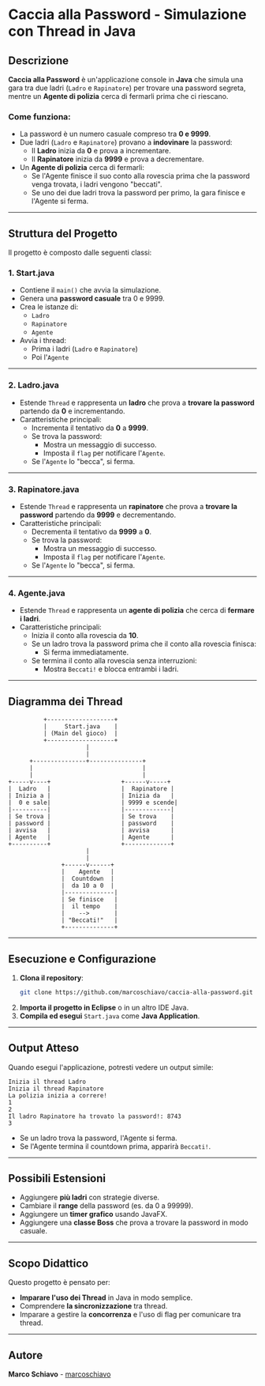 # Caccia alla Password - Simulazione con Thread in Java

## Descrizione
**Caccia alla Password** è un'applicazione console in **Java** che simula una gara tra due ladri (`Ladro` e `Rapinatore`) per trovare una password segreta, mentre un **Agente di polizia** cerca di fermarli prima che ci riescano.

### Come funziona:
- La password è un numero casuale compreso tra **0 e 9999**.
- Due ladri (`Ladro` e `Rapinatore`) provano a **indovinare** la password:
  - Il **Ladro** inizia da **0** e prova a incrementare.
  - Il **Rapinatore** inizia da **9999** e prova a decrementare.
- Un **Agente di polizia** cerca di fermarli:
  - Se l'Agente finisce il suo conto alla rovescia prima che la password venga trovata, i ladri vengono "beccati".
  - Se uno dei due ladri trova la password per primo, la gara finisce e l'Agente si ferma.

---

## Struttura del Progetto
Il progetto è composto dalle seguenti classi:

### **1. Start.java**
- Contiene il `main()` che avvia la simulazione.
- Genera una **password casuale** tra 0 e 9999.
- Crea le istanze di:
  - `Ladro`
  - `Rapinatore`
  - `Agente`
- Avvia i thread:
  - Prima i ladri (`Ladro` e `Rapinatore`)
  - Poi l'`Agente`

---

### **2. Ladro.java**
- Estende `Thread` e rappresenta un **ladro** che prova a **trovare la password** partendo da **0** e incrementando.
- Caratteristiche principali:
  - Incrementa il tentativo da **0** a **9999**.
  - Se trova la password:
    - Mostra un messaggio di successo.
    - Imposta il `flag` per notificare l'`Agente`.
  - Se l'`Agente` lo "becca", si ferma.

---

### **3. Rapinatore.java**
- Estende `Thread` e rappresenta un **rapinatore** che prova a **trovare la password** partendo da **9999** e decrementando.
- Caratteristiche principali:
  - Decrementa il tentativo da **9999** a **0**.
  - Se trova la password:
    - Mostra un messaggio di successo.
    - Imposta il `flag` per notificare l'`Agente`.
  - Se l'`Agente` lo "becca", si ferma.

---

### **4. Agente.java**
- Estende `Thread` e rappresenta un **agente di polizia** che cerca di **fermare i ladri**.
- Caratteristiche principali:
  - Inizia il conto alla rovescia da **10**.
  - Se un ladro trova la password prima che il conto alla rovescia finisca:
    - Si ferma immediatamente.
  - Se termina il conto alla rovescia senza interruzioni:
    - Mostra `Beccati!` e blocca entrambi i ladri.

---

## Diagramma dei Thread
```
          +-------------------+
          |     Start.java    |
          | (Main del gioco)  |
          +-------------------+
                      |
                      |
      +---------------+---------------+
      |                               |
      |                               |
+-----v----+                    +------v-----+
|  Ladro   |                    |  Rapinatore |
| Inizia a |                    | Inizia da   |
|  0 e sale|                    | 9999 e scende|
|----------|                    |-------------|
| Se trova |                    | Se trova    |
| password |                    | password    |
| avvisa   |                    | avvisa      |
| Agente   |                    | Agente      |
+----------+                    +-------------+
                      |
                      |
               +------v------+
               |    Agente   |
               |  Countdown  |
               |  da 10 a 0  |
               |--------------|
               | Se finisce   |
               |  il tempo    |
               |    -->       |
               | "Beccati!"   |
               +--------------+
```

---

## Esecuzione e Configurazione
1. **Clona il repository**:
    ```bash
    git clone https://github.com/marcoschiavo/caccia-alla-password.git
    ```
2. **Importa il progetto in Eclipse** o in un altro IDE Java.
3. **Compila ed esegui** `Start.java` come **Java Application**.

---

## Output Atteso
Quando esegui l'applicazione, potresti vedere un output simile:
```
Inizia il thread Ladro
Inizia il thread Rapinatore
La polizia inizia a correre!
1
2
Il ladro Rapinatore ha trovato la password!: 8743
3
```
- Se un ladro trova la password, l'Agente si ferma.
- Se l'Agente termina il countdown prima, apparirà `Beccati!`.

---

## Possibili Estensioni
- Aggiungere **più ladri** con strategie diverse.
- Cambiare il **range** della password (es. da 0 a 99999).
- Aggiungere un **timer grafico** usando JavaFX.
- Aggiungere una **classe Boss** che prova a trovare la password in modo casuale.

---

## Scopo Didattico
Questo progetto è pensato per:
- **Imparare l'uso dei Thread** in Java in modo semplice.
- Comprendere **la sincronizzazione** tra thread.
- Imparare a gestire la **concorrenza** e l'uso di flag per comunicare tra thread.

---

## Autore
**Marco Schiavo** - [marcoschiavo](https://github.com/marcoschiavo)
